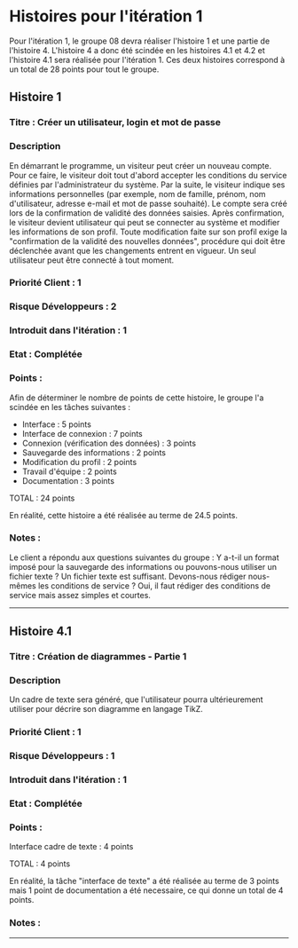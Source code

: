 # Histoires pour l'itération 1
Pour l'itération 1, le groupe 08 devra réaliser l'histoire 1 et une partie de l'histoire 4. L'histoire 4 a donc été scindée en les histoires 4.1 et 4.2 et l'histoire 4.1 sera réalisée pour l'itération 1. Ces deux histoires correspond à un total de 28 points pour tout le groupe.

## Histoire 1

### Titre : Créer un utilisateur, login et mot de passe

### Description
En démarrant le programme, un visiteur peut créer un nouveau compte. Pour ce faire, le visiteur doit tout d'abord accepter les conditions du service définies par l'administrateur du système.
Par la suite, le visiteur indique ses informations personnelles (par exemple, nom de famille, prénom, nom d'utilisateur, adresse e-mail et mot de passe souhaité). Le compte sera créé lors de la confirmation de validité des données saisies.
Après confirmation, le visiteur devient utilisateur qui peut se connecter au système et modifier les informations de son profil. Toute modification faite sur son profil exige la "confirmation de la validité des nouvelles données", procédure qui doit être déclenchée avant que les changements entrent en vigueur.
Un seul utilisateur peut être connecté à tout moment.

### Priorité Client : 1

### Risque Développeurs : 2

### Introduit dans l'itération : 1

### Etat : Complétée

### Points :
Afin de déterminer le nombre de points de cette histoire, le groupe l'a scindée en les tâches suivantes :

- Interface : 5 points
- Interface de connexion : 7 points
- Connexion (vérification des données) : 3 points
- Sauvegarde des informations : 2 points
- Modification du profil : 2 points
- Travail d'équipe : 2 points
- Documentation : 3 points

TOTAL : 24 points

En réalité, cette histoire a été réalisée au terme de 24.5 points.

### Notes :
Le client a répondu aux questions suivantes du groupe : 
Y a-t-il un format imposé pour la sauvegarde des informations ou pouvons-nous utiliser un fichier texte ? Un fichier texte est suffisant.
Devons-nous rédiger nous-mêmes les conditions de service ? Oui, il faut rédiger des conditions de service mais assez simples et courtes.

----------------------

## Histoire 4.1

### Titre : Création de diagrammes - Partie 1

### Description
Un cadre de texte sera généré, que l'utilisateur pourra ultérieurement utiliser pour décrire son diagramme en langage TikZ.

### Priorité Client : 1

### Risque Développeurs : 1

### Introduit dans l'itération : 1

### Etat : Complétée 

### Points :
Interface cadre de texte : 4 points

TOTAL : 4 points

En réalité, la tâche "interface de texte" a été réalisée au terme de 3 points mais 1 point de documentation a été necessaire, ce qui donne un total de 4 points.

### Notes :


----------------------

